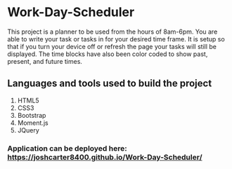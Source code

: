 # Work-Day-Scheduler
This project is a planner to be used from the hours of 8am-6pm. You are able to write your task or tasks in for your desired time frame. It is setup so that if you turn your device off or refresh the page your tasks will still be displayed. The time blocks have also been color coded to show past, present, and future times.

## Languages and tools used to build the project
1. HTML5
2. CSS3
3. Bootstrap
4. Moment.js
5. JQuery

### Application can be deployed here: https://joshcarter8400.github.io/Work-Day-Scheduler/
